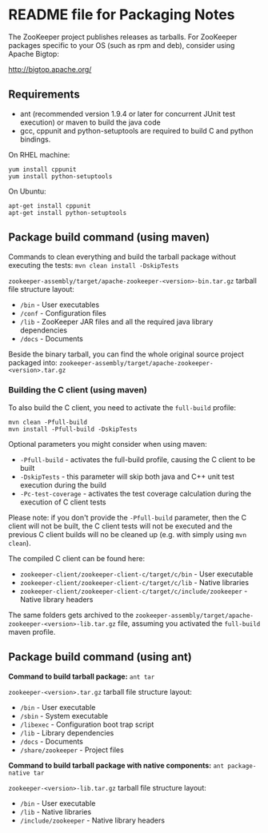 # README file for Packaging Notes

The ZooKeeper project publishes releases as tarballs.  For ZooKeeper packages
specific to your OS (such as rpm and deb), consider using Apache Bigtop:

http://bigtop.apache.org/


## Requirements

- ant (recommended version 1.9.4 or later for concurrent JUnit test execution) or maven to build the java code
- gcc, cppunit and python-setuptools are required to build C and python bindings.

On RHEL machine:

```
yum install cppunit
yum install python-setuptools
```

On Ubuntu:

```
apt-get install cppunit
apt-get install python-setuptools
```


## Package build command (using maven)

Commands to clean everything and build the tarball package without executing the tests: `mvn clean install -DskipTests`


`zookeeper-assembly/target/apache-zookeeper-<version>-bin.tar.gz` tarball file structure layout:

- `/bin`    - User executables
- `/conf`   - Configuration files
- `/lib`    - ZooKeeper JAR files and all the required java library dependencies
- `/docs`   - Documents
  
Beside the binary tarball, you can find the whole original source project packaged into: 
`zookeeper-assembly/target/apache-zookeeper-<version>.tar.gz`


### Building the C client (using maven)

To also build the C client, you need to activate the `full-build` profile:
 
```
mvn clean -Pfull-build
mvn install -Pfull-build -DskipTests
```

Optional parameters you might consider when using maven:
-  `-Pfull-build`         -   activates the full-build profile, causing the C client to be built
-  `-DskipTests`          -   this parameter will skip both java and C++ unit test execution during the build
-  `-Pc-test-coverage`    -   activates the test coverage calculation during the execution of C client tests

Please note: if you don't provide the `-Pfull-build` parameter, then the C client will not be built, the C client tests
will not be executed and the previous C client builds will no be cleaned up (e.g. with simply using `mvn clean`).

The compiled C client can be found here: 
- `zookeeper-client/zookeeper-client-c/target/c/bin`                 - User executable
- `zookeeper-client/zookeeper-client-c/target/c/lib`                 - Native libraries
- `zookeeper-client/zookeeper-client-c/target/c/include/zookeeper`   - Native library headers

The same folders gets archived to the `zookeeper-assembly/target/apache-zookeeper-<version>-lib.tar.gz` file, assuming you activated the `full-build` maven profile.

## Package build command (using ant)

**Command to build tarball package:** `ant tar`

`zookeeper-<version>.tar.gz` tarball file structure layout:

- `/bin`              - User executable
- `/sbin`             - System executable
- `/libexec`          - Configuration boot trap script
- `/lib`              - Library dependencies
- `/docs`             - Documents
- `/share/zookeeper`  - Project files


**Command to build tarball package with native components:** `ant package-native tar`

`zookeeper-<version>-lib.tar.gz` tarball file structure layout:

- `/bin`                 - User executable
- `/lib`                 - Native libraries
- `/include/zookeeper`   - Native library headers

